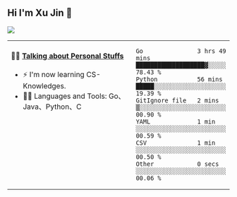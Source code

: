 
## Hi I'm Xu Jin 👋
![](https://komarev.com/ghpvc/?username=jiayouxujin&color=brightgreen&label=PROFILE+VIEWS)



<table align="center">
<tr>
<td valign="top" width="60%">

#### 🏋️‍♀️ <a href="https://github.com/jiayouxujin" target="_blank">Talking about Personal Stuffs</a>
<!-- recent_releases starts -->

- ⚡  I'm now learning CS-Knowledges.  
- 🏊‍♂️ Languages and Tools: Go、Java、Python、C
<!-- recent_releases ends -->
</td>
<td>
 
<!--START_SECTION:waka-->

```text
Go               3 hrs 49 mins   ███████████████████▓░░░░░   78.43 %
Python           56 mins         █████░░░░░░░░░░░░░░░░░░░░   19.39 %
GitIgnore file   2 mins          ▒░░░░░░░░░░░░░░░░░░░░░░░░   00.90 %
YAML             1 min           ░░░░░░░░░░░░░░░░░░░░░░░░░   00.59 %
CSV              1 min           ░░░░░░░░░░░░░░░░░░░░░░░░░   00.50 %
Other            0 secs          ░░░░░░░░░░░░░░░░░░░░░░░░░   00.06 %
```

<!--END_SECTION:waka-->
 
</td>
</tr>
</table>





